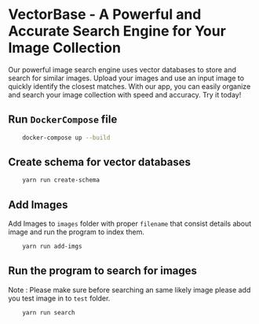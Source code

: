 # VectorBase - A Powerful and Accurate Search Engine for Your Image Collection

Our powerful image search engine uses vector databases to store and search for similar images. Upload your images and use an input image to quickly identify the closest matches. With our app, you can easily organize and search your image collection with speed and accuracy. Try it today!

## Run `DockerCompose` file

```bash
    docker-compose up --build
```

## Create schema for vector databases

```bash
    yarn run create-schema
```

## Add Images 

Add Images to `images` folder with proper `filename` that consist details about image and run the program to index them.
    
```bash
    yarn run add-imgs
```

## Run the program to search for images
Note : Please make sure before searching an same likely image please add you test image in to `test` folder.

```bash
    yarn run search
```
